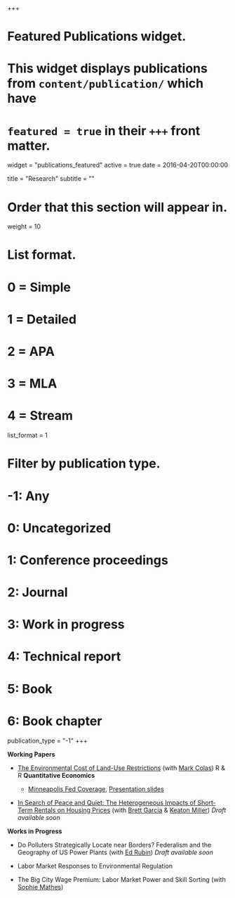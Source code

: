 +++
# Featured Publications widget.
# This widget displays publications from `content/publication/` which have
# `featured = true` in their `+++` front matter.
widget = "publications_featured"
active = true
date = 2016-04-20T00:00:00

title = "Research"
subtitle = ""

# Order that this section will appear in.
weight = 10

# List format.
#   0 = Simple
#   1 = Detailed
#   2 = APA
#   3 = MLA
#   4 = Stream
list_format = 1

# Filter by publication type.
# -1: Any
#  0: Uncategorized
#  1: Conference proceedings
#  2: Journal
#  3: Work in progress
#  4: Technical report
#  5: Book
#  6: Book chapter
publication_type = "-1"
+++

**Working Papers**

- [The Environmental Cost of Land-Use Restrictions](https://drive.google.com/file/d/1-Cn6OiwNJeWksrKi7WG-58th77odfNm4/view) (with [Mark Colas](https://sites.google.com/site/markyaucolas/)) R & R __Quantitative Economics__

  - [Minneapolis Fed Coverage](https://www.minneapolisfed.org/article/2020/california-green-rush), [Presentation slides](https://drive.google.com/file/d/1jDr6jjPqBfbAX-N6RDxSpCdRuIFeKs74/view)


- [In Search of Peace and Quiet: The Heterogeneous Impacts of Short-Term Rentals on Housing Prices](https://static1.squarespace.com/static/56a1484625981dd79f45da68/t/5fd41f62313c42342b564670/1607737191336/2020-12-11-str-heterogeneous.pdf) (with [Brett Garcia](https://brettgarcia.com/) & [Keaton Miller](http://www.keatonmiller.org/))   _Draft available soon_

**Works in Progress**

- Do Polluters Strategically Locate near Borders? Federalism and the Geography of US Power Plants (with [Ed Rubin](http://edrub.in/))  _Draft available soon_


- Labor Market Responses to Environmental Regulation

- The Big City Wage Premium: Labor Market Power and Skill Sorting (with [Sophie Mathes](https://sophie-mathes.com/))






